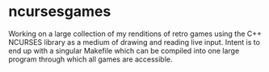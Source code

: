 # ncursesgames
Working on a large collection of my renditions of retro games using the C++ NCURSES library as a medium of drawing and reading live input.
Intent is to end up with a singular Makefile which can be compiled into one large program through which all games are accessible. 
